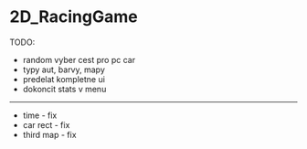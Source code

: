 # 2D_RacingGame
TODO:

- random vyber cest pro pc car
- typy aut, barvy, mapy
- predelat kompletne ui
- dokoncit stats v menu
---
- time - fix 
- car rect - fix
- third map - fix


